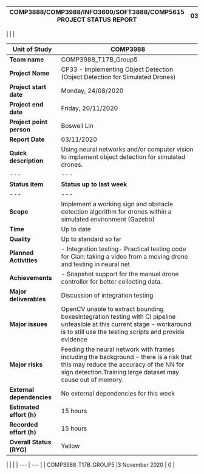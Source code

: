 | COMP3888/COMP3988/INFO3600/SOFT3888/COMP5615 PROJECT STATUS REPORT | 03/11/2020 |
| --- | --- |
|
 |
 |

| **Unit of Study** | COMP3988 |
| --- | --- |
| **Team name** | COMP3988\_T17B\_Group5 |
| **Project Name** | CP33 - Implementing Object Detection (Object Detection for Simulated Drones) |
| **Project start date** | Monday, 24/08/2020 |
| **Project end date** | Friday, 20/11/2020 |
| **Project point person** | Boswell Lin |
| **Report Date** | 03/11/2020 |
| **Quick description** | Using neural networks and/or computer vision to implement object detection for simulated drones. |
| --- | --- |
| **Status item** | **Status up to last week** | **Planned for next week** |
| --- | --- | --- |
| **Scope**| Implement a working sign and obstacle detection algorithm for drones within a simulated environment (Gazebo) ||
| **Time**| Up to date ||
| **Quality** | Up to standard so far ||
| **Planned Activities** |- Integration testing- Practical testing code for Cian: taking a video from a moving drone and testing in neural net| Complete the integration testing scriptsTrain a better model with tensorflowAccurate sign detection with openCV ||
| **Achievements** |- Snapshot support for the manual drone controller for better collecting data.||
| **Major deliverables** | Discussion of integration testing | Testing frameworking - integration testingDetect signs with low accuracy using openCV |
| **Major issues** | OpenCV unable to extract bounding boxesIntegration testing with CI pipeline unfeasible at this current stage - workaround is to still use the testing scripts and provide evidence | Too many false detections in both tensorflow and openCV |
| **Major risks** | Feeding the neural network with frames including the background - there is a risk that this may reduce the accuracy of the NN for sign detection.Training large dataset may cause out of memory. | Sign detection with Tensorflow is not accurateOpenCV code may be difficult to incorporate |
| **External dependencies**| No external dependencies for this week | No external dependencies for next week|
| **Estimated effort (h)** | 15 hours | 15 hours |
| **Recorded effort (h)** | 15 hours ||
| **Overall Status (RYG)** | Yellow |
|
|
|
| --- | --- |
| COMP3988\_T17B\_GROUP5 |3 November 2020 | 0 |